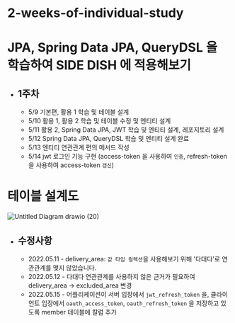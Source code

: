 # 2-weeks-of-individual-study

# JPA, Spring Data JPA, QueryDSL 을 학습하여 SIDE DISH 에 적용해보기

- ## 1주차

  - 5/9 기본편, 활용 1 학습 및 테이블 설계
  - 5/10 활용 1, 활용 2 학습 및 테이블 수정 및 엔티티 설계
  - 5/11 활용 2, Spring Data JPA, JWT 학습 및 엔티티 설계, 레포지토리 설계
  - 5/12 Spring Data JPA, QueryDSL 학습 및 엔티티 설계 완료
  - 5/13 엔티티 연관관계 편의 메서드 작성
  - 5/14 jwt 로그인 기능 구현 (access-token 을 사용하여 `인증`, refresh-token 을 사용하여 access-token `갱신`)

# 테이블 설계도
![Untitled Diagram drawio (20)](https://user-images.githubusercontent.com/47964708/168468785-e8ed36dc-5091-4628-9995-8236e5210f9d.png)  

- ## 수정사항
  - 2022.05.11 - delivery_area: `값 타입 컬렉션`을 사용해보기 위해 '다대다'로 연관관계를 맺지 않았습니다.
  - 2022.05.12 - 다대다 연관관계를 사용하지 않은 근거가 필요하여 delivery_area -> excluded_area 변경
  - 2022.05.15 - 어플리케이션이 서버 입장에서 `jwt_refresh_token` 을, 클라이언트 입장에서 `oauth_access_token`, `oauth_refresh_token` 을 저장하고 있도록 member 테이블에 칼럼 추가

